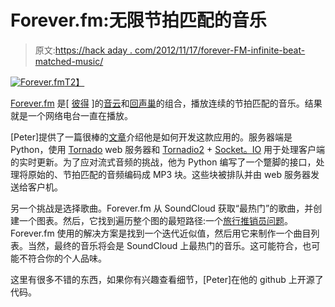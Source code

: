 # Forever.fm:无限节拍匹配的音乐

> 原文:[https://hack aday . com/2012/11/17/forever-FM-infinite-beat-matched-music/](https://hackaday.com/2012/11/17/forever-fm-infinite-beat-matched-music/)

[![](../Images/1d29a8a986dfee12d2449504f7466a4a.png "Forever.fm")T2】](http://hackaday.com/2012/11/17/forever-fm-infinite-beat-matched-music/foreverfm/)

[Forever.fm](http://forever.fm "Forever.fm") 是[ [彼得](http://petersobot.com/ "Peter Sobot") ]的[音云](http://soundcloud.com "SoundCloud")和[回声巢](http://the.echonest.com/ "The Echo Nest")的组合，播放连续的节拍匹配的音乐。结果就是一个网络电台一直在播放。

[Peter]提供了一篇很棒的[文章](http://petersobot.com/blog/introducing-forever-fm/ "Forever.fm Write Up")介绍他是如何开发这款应用的。服务器端是 Python，使用 [Tornado](http://www.tornadoweb.org/ "Tornado") web 服务器和 [Tornadio2](https://github.com/MrJoes/tornadio2 "Tornadio2") + [Socket。IO](http://socket.io/ "Socket.IO") 用于处理客户端的实时更新。为了应对流式音频的挑战，他为 Python 编写了一个蹩脚的接口，处理将原始的、节拍匹配的音频编码成 MP3 块。这些块被排队并由 web 服务器发送给客户机。

另一个挑战是选择歌曲。Forever.fm 从 SoundCloud 获取“最热门”的歌曲，并创建一个图表。然后，它找到遍历整个图的最短路径:一个[旅行推销员问题](http://en.wikipedia.org/wiki/Travelling_Salesman_Problem "Travelling Salesman Problem")。Forever.fm 使用的解决方案是找到一个迭代近似值，然后用它来制作一个曲目列表。当然，最终的音乐将会是 SoundCloud 上最热门的音乐。这可能符合，也可能不符合你的个人品味。

这里有很多不错的东西，如果你有兴趣查看细节，[Peter]在他的 github 上开源了代码。